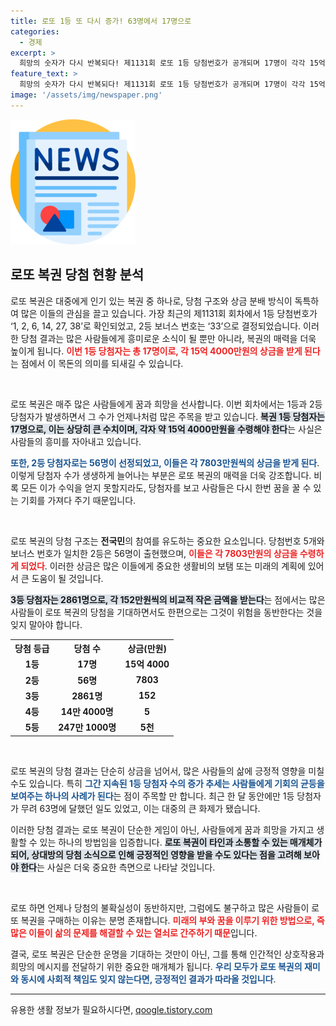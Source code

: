 ```yaml
---
title: 로또 1등 또 다시 증가! 63명에서 17명으로
categories:
  - 경제
excerpt: >
  희망의 숫자가 다시 반복되다! 제1131회 로또 1등 당첨번호가 공개되며 17명이 각각 15억 4000만원을 품에 안았다. 과연 이번에도 ‘조작 논란’은 피할 수 있을까? 클릭해 보세요!
feature_text: >
  희망의 숫자가 다시 반복되다! 제1131회 로또 1등 당첨번호가 공개되며 17명이 각각 15억 4000만원을 품에 안았다. 과연 이번에도 ‘조작 논란’은 피할 수 있을까? 클릭해 보세요!
image: '/assets/img/newspaper.png'
---
```


<p><img src="/assets/img/newspaper.png" alt="kimp 속보" /></p>

<h2 data-ke-size="size26">로또 복권 당첨 현황 분석</h2>

<p>로또 복권은 대중에게 인기 있는 복권 중 하나로, 당첨 구조와 상금 분배 방식이 독특하여 많은 이들의 관심을 끌고 있습니다. 가장 최근의 제1131회 회차에서 1등 당첨번호가 ‘1, 2, 6, 14, 27, 38’로 확인되었고, 2등 보너스 번호는 ‘33’으로 결정되었습니다. 이러한 당첨 결과는 많은 사람들에게 흥미로운 소식이 될 뿐만 아니라, 복권의 매력을 더욱 높이게 됩니다. <b><span style="color: #ee2323;">이번 1등 당첨자는 총 17명이로, 각 15억 4000만원의 상금을 받게 된다</span></b>는 점에서 이 목돈의 의미를 되새길 수 있습니다. </p>

<p data-ke-size="size16">&nbsp;</p>

<p>로또 복권은 매주 많은 사람들에게 꿈과 희망을 선사합니다. 이번 회차에서는 1등과 2등 당첨자가 발생하면서 그 수가 언제나처럼 많은 주목을 받고 있습니다. <b><span style="background-color: #21538527;">복권 1등 당첨자는 17명으로, 이는 상당히 큰 수치이며, 각자 약 15억 4000만원을 수령해야 한다</span></b>는 사실은 사람들의 흥미를 자아내고 있습니다. </p>

<p><b><span style="color: #1a5490;">또한, 2등 당첨자로는 56명이 선정되었고, 이들은 각 7803만원씩의 상금을 받게 된다</span></b>. 이렇게 당첨자 수가 생생하게 늘어나는 부분은 로또 복권의 매력을 더욱 강조합니다. 비록 모든 이가 수익을 얻지 못할지라도, 당첨자를 보고 사람들은 다시 한번 꿈을 꿀 수 있는 기회를 가져다 주기 때문입니다.</p>

<p data-ke-size="size16">&nbsp;</p>

<p>로또 복권의 당첨 구조는 <b>전국민</b>의 참여를 유도하는 중요한 요소입니다. 당첨번호 5개와 보너스 번호가 일치한 2등은 56명이 출현했으며, <b><span style="color: #ee2323;">이들은 각 7803만원의 상금을 수령하게 되었다</span></b>. 이러한 상금은 많은 이들에게 중요한 생활비의 보탬 또는 미래의 계획에 있어서 큰 도움이 될 것입니다.</p>

<p><b><span style="background-color: #21538527;">3등 당첨자는 2861명으로, 각 152만원씩의 비교적 작은 금액을 받는다</span></b>는 점에서는 많은 사람들이 로또 복권의 당첨을 기대하면서도 한편으로는 그것이 위험을 동반한다는 것을 잊지 말아야 합니다. </p>

<table>
  <tr>
    <th><b>당첨 등급</b></th>
    <th><b>당첨 수</b></th>
    <th><b>상금(만원)</b></th>
  </tr>
  <tr>
    <td style="text-align: center; height: 17px;"><b>1등</b></td>
    <td style="text-align: center; height: 17px;"><b>17명</b></td>
    <td style="text-align: center; height: 17px;"><b>15억 4000</b></td>
  </tr>
  <tr>
    <td style="text-align: center; height: 17px;"><b>2등</b></td>
    <td style="text-align: center; height: 17px;"><b>56명</b></td>
    <td style="text-align: center; height: 17px;"><b>7803</b></td>
  </tr>
  <tr>
    <td style="text-align: center; height: 17px;"><b>3등</b></td>
    <td style="text-align: center; height: 17px;"><b>2861명</b></td>
    <td style="text-align: center; height: 17px;"><b>152</b></td>
  </tr>
  <tr>
    <td style="text-align: center; height: 17px;"><b>4등</b></td>
    <td style="text-align: center; height: 17px;"><b>14만 4000명</b></td>
    <td style="text-align: center; height: 17px;"><b>5</b></td>
  </tr>
  <tr>
    <td style="text-align: center; height: 17px;"><b>5등</b></td>
    <td style="text-align: center; height: 17px;"><b>247만 1000명</b></td>
    <td style="text-align: center; height: 17px;"><b>5천</b></td>
  </tr>
</table>

<p data-ke-size="size16">&nbsp;</p>

<p>로또 복권의 당첨 결과는 단순히 상금을 넘어서, 많은 사람들의 삶에 긍정적 영향을 미칠 수도 있습니다. 특히 <b><span style="color: #1a5490;">그간 지속된 1등 당첨자 수의 증가 추세는 사람들에게 기회의 균등을 보여주는 하나의 사례가 된다</span></b>는 점이 주목할 만 합니다. 최근 한 달 동안에만 1등 당첨자가 무려 63명에 달했던 일도 있었고, 이는 대중의 큰 화제가 됐습니다.</p>

<p>이러한 당첨 결과는 로또 복권이 단순한 게임이 아닌, 사람들에게 꿈과 희망을 가지고 생활할 수 있는 하나의 방법임을 입증합니다. <b><span style="background-color: #21538527;">로또 복권이 타인과 소통할 수 있는 매개체가 되어, 상대방의 당첨 소식으로 인해 긍정적인 영향을 받을 수도 있다는 점을 고려해 보아야 한다</span></b>는 사실은 더욱 중요한 측면으로 나타날 것입니다. </p>

<p data-ke-size="size16">&nbsp;</p>

<p>로또 하면 언제나 당첨의 불확실성이 동반하지만, 그럼에도 불구하고 많은 사람들이 로또 복권을 구매하는 이유는 분명 존재합니다. <b><span style="color: #ee2323;">미래의 부와 꿈을 이루기 위한 방법으로, 즉 많은 이들이 삶의 문제를 해결할 수 있는 열쇠로 간주하기 때문</span></b>입니다. </p>

<p>결국, 로또 복권은 단순한 운명을 기대하는 것만이 아닌, 그를 통해 인간적인 상호작용과 희망의 메시지를 전달하기 위한 중요한 매개체가 됩니다. <b><span style="color: #1a5490;">우리 모두가 로또 복권의 재미와 동시에 사회적 책임도 잊지 않는다면, 긍정적인 결과가 따라올 것입니다</span></b>.</p>

<hr>
유용한 생활 정보가 필요하시다면, <a href="https://qoogle.tistory.com" rel="dofollow">qoogle.tistory.com</a>


